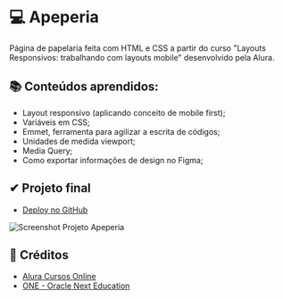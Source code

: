 # 💻 Apeperia
Página de papelaria feita com HTML e CSS a partir do curso "Layouts Responsivos: trabalhando com layouts mobile" desenvolvido pela Alura.

## 📚 Conteúdos aprendidos:
- Layout responsivo (aplicando conceito de mobile first);
- Variáveis em CSS;
- Emmet, ferramenta para agilizar a escrita de códigos;
- Unidades de medida viewport;
- Media Query;
- Como exportar informações de design no Figma;

## ✔ Projeto final

- [Deploy no GitHub](https://giovanna-viana.github.io/apeperia_oneT5/)

![Screenshot Projeto Apeperia](https://github.com/giovanna-viana/apeperia_oneT5/assets/73502367/82ac0659-9ae6-4004-a22d-c50cac619fbd)


## 🔗 Créditos
- [Alura Cursos Online](https://www.alura.com.br/)
- [ONE - Oracle Next Education](https://www.oracle.com/br/education/oracle-next-education/)
